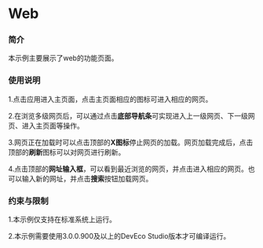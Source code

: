 # Web

### 简介

本示例主要展示了web的功能页面。

### 使用说明

1.点击应用进入主页面，点击主页面相应的图标可进入相应的网页。

2.在浏览多级网页后，可以通过点击**底部导航条**可实现进入上一级网页、下一级网页、进入主页面等操作。

3.网页正在加载时可以点击顶部的**X图标**停止网页的加载。网页加载完成后，点击顶部的**刷新**图标可以对网页进行刷新。

4.点击顶部的**网址输入框**，可以看到最近浏览的网页，并点击进入相应的网页。也可以输入新的网址，并点击**搜索**按钮加载网页。

### 约束与限制

1.本示例仅支持在标准系统上运行。

2.本示例需要使用3.0.0.900及以上的DevEco Studio版本才可编译运行。